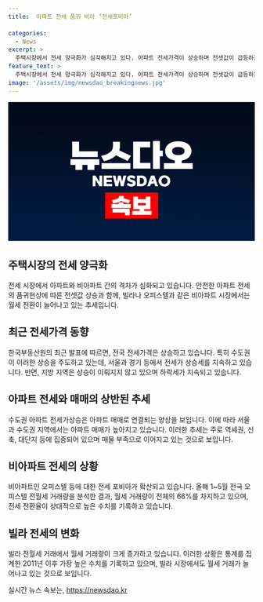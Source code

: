 ```yaml
---
title:  아파트 전세 품귀 비아 ‘전세포비아’

categories:
  - News
excerpt: >
  주택시장에서 전세 양극화가 심각해지고 있다. 아파트 전세가격이 상승하며 전셋값이 급등하는 반면, 빌라와 오피스텔은 전세 포비아로 월세 전환이 늘어나고 있다. 특히 수도권에서 아파트 전세 상승세가 강화되고 있는데, 이는 아파트 매매 가격 상승과 관련이 있다. 또한 오피스텔 시장에서도 월세 거래 비중이 늘어나는 양상을 보이고 있어, 전세 포비아 현상이 시장 전반으로 확산되고 있는 것으로 나타났다.
feature_text: >
  주택시장에서 전세 양극화가 심각해지고 있다. 아파트 전세가격이 상승하며 전셋값이 급등하는 반면, 빌라와 오피스텔은 전세 포비아로 월세 전환이 늘어나고 있다. 특히 수도권에서 아파트 전세 상승세가 강화되고 있는데, 이는 아파트 매매 가격 상승과 관련이 있다. 또한 오피스텔 시장에서도 월세 거래 비중이 늘어나는 양상을 보이고 있어, 전세 포비아 현상이 시장 전반으로 확산되고 있는 것으로 나타났다.
image: '/assets/img/newsdao_breakingnews.jpg'
---
```


<p><img src="/assets/img/newsdao_breakingnews.jpg" alt="koreaapp 속보" /></p>

<h2 data-ke-size="size26">주택시장의 전세 양극화</h2>

<p>전세 시장에서 아파트와 비아파트 간의 격차가 심화되고 있습니다. 안전한 아파트 전세의 품귀현상에 따른 전셋값 상승과 함께, 빌라나 오피스텔과 같은 비아파트 시장에서는 월세 전환이 늘어나고 있는 추세입니다.</p>

<h2 data-ke-size="size26">최근 전세가격 동향</h2>

<p>한국부동산원의 최근 발표에 따르면, 전국 전세가격은 상승하고 있습니다. 특히 수도권이 이러한 상승을 주도하고 있는데, 서울과 경기 등에서 전세가 상승세를 지속하고 있습니다. 반면, 지방 지역은 상승이 이뤄지지 않고 있으며 하락세가 지속되고 있습니다.</p>

<h2 data-ke-size="size26">아파트 전세와 매매의 상반된 추세</h2>

<p>수도권 아파트 전세가상승은 아파트 매매로 연결되는 양상을 보입니다. 이에 따라 서울과 수도권 지역에서는 아파트 매매가 높아지고 있습니다. 이러한 추세는 주로 역세권, 신축, 대단지 등에 집중되어 있으며 매물 부족으로 이어지고 있는 것으로 보입니다.</p>

<h2 data-ke-size="size26">비아파트 전세의 상황</h2>

<p>비아파트인 오피스텔 등에 대한 전세 포비아가 확산되고 있습니다. 올해 1~5월 전국 오피스텔 전월세 거래량을 분석한 결과, 월세 거래량이 전체의 66%를 차지하고 있으며, 전세 전환율이 상대적으로 높은 수치를 기록하고 있습니다.</p>

<h2 data-ke-size="size26">빌라 전세의 변화</h2>

<p>빌라 전월세 거래에서 월세 거래량이 크게 증가하고 있습니다. 이러한 상황은 통계를 집계한 2011년 이후 가장 높은 수치를 기록하고 있으며, 빌라 시장에서도 월세 거래가 늘어나고 있는 것으로 보입니다.</p>
실시간 뉴스 속보는, <a href="https://newsdao.kr" rel="dofollow">https://newsdao.kr</a>



